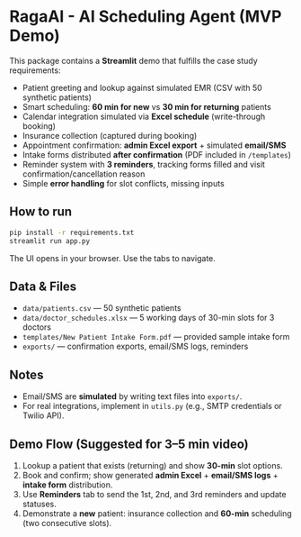 
# RagaAI - AI Scheduling Agent (MVP Demo)

This package contains a **Streamlit** demo that fulfills the case study requirements:
- Patient greeting and lookup against simulated EMR (CSV with 50 synthetic patients)
- Smart scheduling: **60 min for new** vs **30 min for returning** patients
- Calendar integration simulated via **Excel schedule** (write-through booking)
- Insurance collection (captured during booking)
- Appointment confirmation: **admin Excel export** + simulated **email/SMS**
- Intake forms distributed **after confirmation** (PDF included in `/templates`)
- Reminder system with **3 reminders**, tracking forms filled and visit confirmation/cancellation reason
- Simple **error handling** for slot conflicts, missing inputs

## How to run
```bash
pip install -r requirements.txt
streamlit run app.py
```
The UI opens in your browser. Use the tabs to navigate.

## Data & Files
- `data/patients.csv` — 50 synthetic patients
- `data/doctor_schedules.xlsx` — 5 working days of 30-min slots for 3 doctors
- `templates/New Patient Intake Form.pdf` — provided sample intake form
- `exports/` — confirmation exports, email/SMS logs, reminders

## Notes
- Email/SMS are **simulated** by writing text files into `exports/`.
- For real integrations, implement in `utils.py` (e.g., SMTP credentials or Twilio API).

## Demo Flow (Suggested for 3–5 min video)
1. Lookup a patient that exists (returning) and show **30-min** slot options.
2. Book and confirm; show generated **admin Excel** + **email/SMS logs** + **intake form** distribution.
3. Use **Reminders** tab to send the 1st, 2nd, and 3rd reminders and update statuses.
4. Demonstrate a **new** patient: insurance collection and **60-min** scheduling (two consecutive slots).
